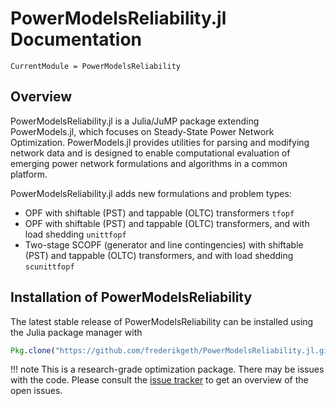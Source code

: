 # PowerModelsReliability.jl Documentation

```@meta
CurrentModule = PowerModelsReliability
```

## Overview

PowerModelsReliability.jl is a Julia/JuMP package extending PowerModels.jl, which focuses on Steady-State Power Network Optimization. PowerModels.jl provides utilities for parsing and modifying network data and is designed to enable computational evaluation of emerging power network formulations and algorithms in a common platform.

PowerModelsReliability.jl adds new formulations and problem types:
- OPF with shiftable (PST) and tappable (OLTC) transformers `tfopf`
- OPF with shiftable (PST) and tappable (OLTC) transformers, and with load shedding `unittfopf`
- Two-stage SCOPF (generator and line contingencies) with shiftable (PST) and tappable (OLTC) transformers, and with load shedding `scunittfopf`


## Installation of PowerModelsReliability

The latest stable release of PowerModelsReliability can be installed using the Julia package manager with

```julia
Pkg.clone("https://github.com/frederikgeth/PowerModelsReliability.jl.git")
```

!!! note
    This is a research-grade optimization package. There may be issues with the code. Please consult the [issue tracker](https://github.com/frederikgeth/PowerModelsReliability.jl/issues) to get an overview of the open issues.
